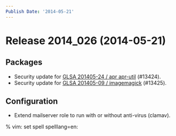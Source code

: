 ```yaml
---
Publish Date: '2014-05-21'
---
```


# Release 2014_026 (2014-05-21)

## Packages

- Security update for [GLSA 201405-24 / apr apr-util](http://www.gentoo.org/security/en/glsa/glsa-201405-24.xml) (#13424).
- Security update for [GLSA 201405-09 / imagemagick](http://www.gentoo.org/security/en/glsa/glsa-201405-09.xml) (#13425).

## Configuration

- Extend mailserver role to run with or without anti-virus (clamav).

% vim: set spell spelllang=en:
